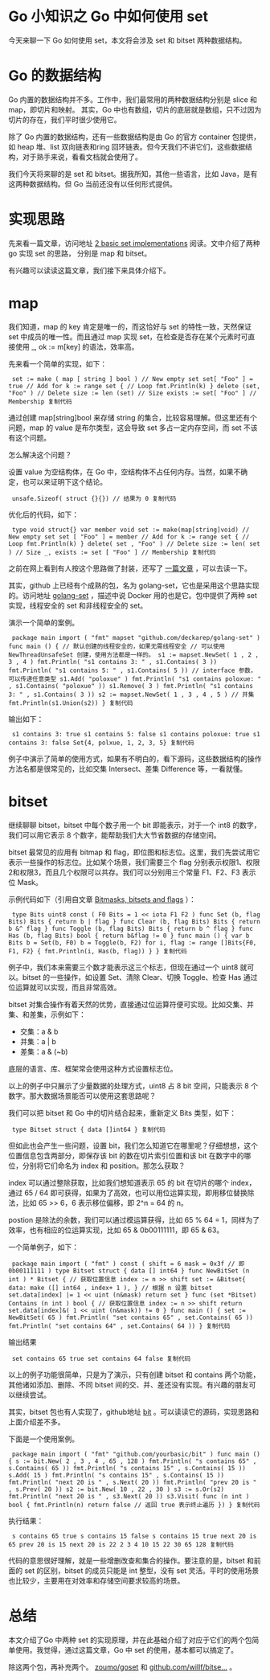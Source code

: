 # Go 小知识之 Go 中如何使用 set #

今天来聊一下 Go 如何使用 set，本文将会涉及 set 和 bitset 两种数据结构。

# Go 的数据结构 #

Go 内置的数据结构并不多。工作中，我们最常用的两种数据结构分别是 slice 和 map，即切片和映射。 其实，Go 中也有数组，切片的底层就是数组，只不过因为切片的存在，我们平时很少使用它。

除了 Go 内置的数据结构，还有一些数据结构是由 Go 的官方 container 包提供，如 heap 堆、list 双向链表和ring 回环链表。但今天我们不讲它们，这些数据结构，对于熟手来说，看看文档就会使用了。

我们今天将来聊的是 set 和 bitset。据我所知，其他一些语言，比如 Java，是有这两种数据结构。但 Go 当前还没有以任何形式提供。

# 实现思路 #

先来看一篇文章，访问地址 [2 basic set implementations]( https://link.juejin.im?target=https%3A%2F%2Fyourbasic.org%2Fgolang%2Fimplement-set%2F ) 阅读。文中介绍了两种 go 实现 set 的思路， 分别是 map 和 bitset。

有兴趣可以读读这篇文章，我们接下来具体介绍下。

# map #

我们知道，map 的 key 肯定是唯一的，而这恰好与 set 的特性一致，天然保证 set 中成员的唯一性。而且通过 map 实现 set，在检查是否存在某个元素时可直接使用 _, ok := m[key] 的语法，效率高。

先来看一个简单的实现，如下：

` set := make ( map [ string ] bool ) // New empty set set[ "Foo" ] = true // Add for k := range set { // Loop fmt.Println(k) } delete (set, "Foo" ) // Delete size := len (set) // Size exists := set[ "Foo" ] // Membership 复制代码`

通过创建 map[string]bool 来存储 string 的集合，比较容易理解。但这里还有个问题，map 的 value 是布尔类型，这会导致 set 多占一定内存空间，而 set 不该有这个问题。

怎么解决这个问题？

设置 value 为空结构体，在 Go 中，空结构体不占任何内存。当然，如果不确定，也可以来证明下这个结论。

` unsafe.Sizeof( struct {}{}) // 结果为 0 复制代码`

优化后的代码，如下：

` type void struct{} var member void set := make(map[string]void) // New empty set set [ "Foo" ] = member // Add for k := range set { // Loop fmt.Println(k) } delete( set , "Foo" ) // Delete size := len( set ) // Size _, exists := set [ "Foo" ] // Membership 复制代码`

之前在网上看到有人按这个思路做了封装，还写了 [一篇文章]( https://link.juejin.im?target=https%3A%2F%2Fallenwu.itscoder.com%2Fset-in-go ) ，可以去读一下。

其实，github 上已经有个成熟的包，名为 golang-set，它也是采用这个思路实现的。访问地址 [golang-set]( https://link.juejin.im?target=https%3A%2F%2Fgithub.com%2Fdeckarep%2Fgolang-set ) ，描述中说 Docker 用的也是它。包中提供了两种 set 实现，线程安全的 set 和非线程安全的 set。

演示一个简单的案例。

` package main import ( "fmt" mapset "github.com/deckarep/golang-set" ) func main () { // 默认创建的线程安全的，如果无需线程安全 // 可以使用 NewThreadUnsafeSet 创建，使用方法都是一样的。 s1 := mapset.NewSet( 1 , 2 , 3 , 4 ) fmt.Println( "s1 contains 3: " , s1.Contains( 3 )) fmt.Println( "s1 contains 5: " , s1.Contains( 5 )) // interface 参数，可以传递任意类型 s1.Add( "poloxue" ) fmt.Println( "s1 contains poloxue: " , s1.Contains( "poloxue" )) s1.Remove( 3 ) fmt.Println( "s1 contains 3: " , s1.Contains( 3 )) s2 := mapset.NewSet( 1 , 3 , 4 , 5 ) // 并集 fmt.Println(s1.Union(s2)) } 复制代码`

输出如下：

` s1 contains 3: true s1 contains 5: false s1 contains poloxue: true s1 contains 3: false Set{4, polxue, 1, 2, 3, 5} 复制代码`

例子中演示了简单的使用方式，如果有不明白的，看下源码，这些数据结构的操作方法名都是很常见的，比如交集 Intersect、差集 Difference 等，一看就懂。

# bitset #

继续聊聊 bitset，bitset 中每个数子用一个 bit 即能表示，对于一个 int8 的数字，我们可以用它表示 8 个数字，能帮助我们大大节省数据的存储空间。

bitset 最常见的应用有 bitmap 和 flag，即位图和标志位。这里，我们先尝试用它表示一些操作的标志位。比如某个场景，我们需要三个 flag 分别表示权限1、权限2和权限3，而且几个权限可以共存。我们可以分别用三个常量 F1、F2、F3 表示位 Mask。

示例代码如下（引用自文章 [Bitmasks, bitsets and flags]( https://link.juejin.im?target=https%3A%2F%2Fyourbasic.org%2Fgolang%2Fbitmask-flag-set-clear%2F ) ）：

` type Bits uint8 const ( F0 Bits = 1 << iota F1 F2 ) func Set (b, flag Bits) Bits { return b | flag } func Clear (b, flag Bits) Bits { return b &^ flag } func Toggle (b, flag Bits) Bits { return b ^ flag } func Has (b, flag Bits) bool { return b&flag != 0 } func main () { var b Bits b = Set(b, F0) b = Toggle(b, F2) for i, flag := range []Bits{F0, F1, F2} { fmt.Println(i, Has(b, flag)) } } 复制代码`

例子中，我们本来需要三个数才能表示这三个标志，但现在通过一个 uint8 就可以。bitset 的一些操作，如设置 Set、清除 Clear、切换 Toggle、检查 Has 通过位运算就可以实现，而且非常高效。

bitset 对集合操作有着天然的优势，直接通过位运算符便可实现。比如交集、并集、和差集，示例如下：

* 交集：a & b
* 并集：a | b
* 差集：a & (~b)

底层的语言、库、框架常会使用这种方式设置标志位。

以上的例子中只展示了少量数据的处理方式，uint8 占 8 bit 空间，只能表示 8 个数字。那大数据场景能否可以使用这套思路呢？

我们可以把 bitset 和 Go 中的切片结合起来，重新定义 Bits 类型，如下：

` type Bitset struct { data []int64 } 复制代码`

但如此也会产生一些问题，设置 bit，我们怎么知道它在哪里呢？仔细想想，这个位置信息包含两部分，即保存该 bit 的数在切片索引位置和该 bit 在数字中的哪位，分别将它们命名为 index 和 position。那怎么获取？

index 可以通过整除获取，比如我们想知道表示 65 的 bit 在切片的哪个 index，通过 65 / 64 即可获得，如果为了高效，也可以用位运算实现，即用移位替换除法，比如 65 >> 6，6 表示移位偏移，即 2^n = 64 的 n。

postion 是除法的余数，我们可以通过模运算获得，比如 65 % 64 = 1，同样为了效率，也有相应的位运算实现，比如 65 & 0b00111111，即 65 & 63。

一个简单例子，如下：

` package main import ( "fmt" ) const ( shift = 6 mask = 0x3f // 即0b00111111 ) type Bitset struct { data [] int64 } func NewBitSet (n int ) * Bitset { // 获取位置信息 index := n >> shift set := &Bitset{ data: make ([] int64 , index+ 1 ), } // 根据 n 设置 bitset set.data[index] |= 1 << uint (n&mask) return set } func (set *Bitset) Contains (n int ) bool { // 获取位置信息 index := n >> shift return set.data[index]&( 1 << uint (n&mask)) != 0 } func main () { set := NewBitSet( 65 ) fmt.Println( "set contains 65" , set.Contains( 65 )) fmt.Println( "set contains 64" , set.Contains( 64 )) } 复制代码`

输出结果

` set contains 65 true set contains 64 false 复制代码`

以上的例子功能很简单，只是为了演示，只有创建 bitset 和 contains 两个功能，其他诸如添加、删除、不同 bitset 间的交、并、差还没有实现。有兴趣的朋友可以继续尝试。

其实，bitset 包也有人实现了，github地址 [bit]( https://link.juejin.im?target=https%3A%2F%2Fgithub.com%2Fyourbasic%2Fbit ) 。可以读读它的源码，实现思路和上面介绍差不多。

下面是一个使用案例。

` package main import ( "fmt" "github.com/yourbasic/bit" ) func main () { s := bit.New( 2 , 3 , 4 , 65 , 128 ) fmt.Println( "s contains 65" , s.Contains( 65 )) fmt.Println( "s contains 15" , s.Contains( 15 )) s.Add( 15 ) fmt.Println( "s contains 15" , s.Contains( 15 )) fmt.Println( "next 20 is " , s.Next( 20 )) fmt.Println( "prev 20 is " , s.Prev( 20 )) s2 := bit.New( 10 , 22 , 30 ) s3 := s.Or(s2) fmt.Println( "next 20 is " , s3.Next( 20 )) s3.Visit( func (n int ) bool { fmt.Println(n) return false // 返回 true 表示终止遍历 }) } 复制代码`

执行结果：

` s contains 65 true s contains 15 false s contains 15 true next 20 is 65 prev 20 is 15 next 20 is 22 2 3 4 10 15 22 30 65 128 复制代码`

代码的意思很好理解，就是一些增删改查和集合的操作。要注意的是，bitset 和前面的 set 的区别，bitset 的成员只能是 int 整型，没有 set 灵活。平时的使用场景也比较少，主要用在对效率和存储空间要求较高的场景。

# 总结 #

本文介绍了Go 中两种 set 的实现原理，并在此基础介绍了对应于它们的两个包简单使用。我觉得，通过这篇文章，Go 中 set 的使用，基本都可以搞定了。

除这两个包，再补充两个。 [zoumo/goset]( https://link.juejin.im?target=https%3A%2F%2Fgithub.com%2Fzoumo%2Fgoset ) 和 [github.com/willf/bitse…]( https://link.juejin.im?target=https%3A%2F%2Fgithub.com%2Fwillf%2Fbitset ) 。